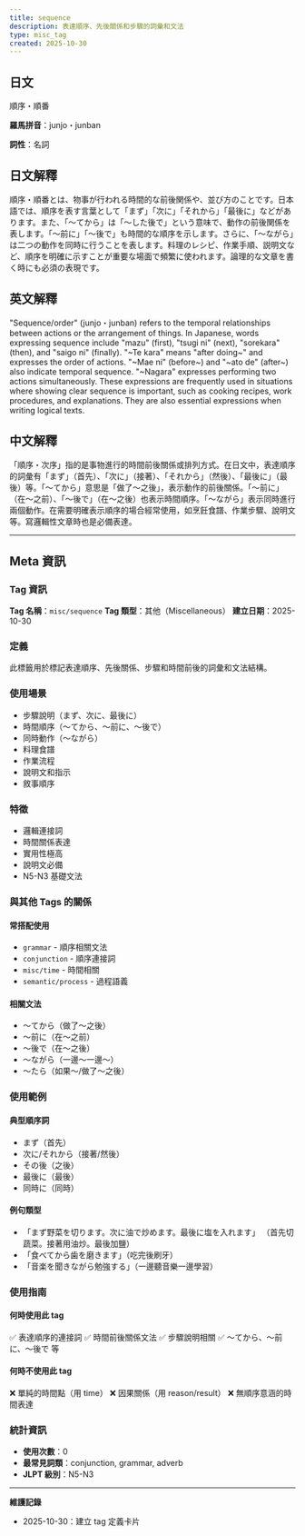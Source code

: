 ```yaml
---
title: sequence
description: 表達順序、先後關係和步驟的詞彙和文法
type: misc_tag
created: 2025-10-30
---
```


## 日文
順序・順番

**羅馬拼音**：junjo・junban

**詞性**：名詞

## 日文解釋
順序・順番とは、物事が行われる時間的な前後関係や、並び方のことです。日本語では、順序を表す言葉として「まず」「次に」「それから」「最後に」などがあります。また、「〜てから」は「〜した後で」という意味で、動作の前後関係を表します。「〜前に」「〜後で」も時間的な順序を示します。さらに、「〜ながら」は二つの動作を同時に行うことを表します。料理のレシピ、作業手順、説明文など、順序を明確に示すことが重要な場面で頻繁に使われます。論理的な文章を書く時にも必須の表現です。

## 英文解釋
"Sequence/order" (junjo・junban) refers to the temporal relationships between actions or the arrangement of things. In Japanese, words expressing sequence include "mazu" (first), "tsugi ni" (next), "sorekara" (then), and "saigo ni" (finally). "~Te kara" means "after doing~" and expresses the order of actions. "~Mae ni" (before~) and "~ato de" (after~) also indicate temporal sequence. "~Nagara" expresses performing two actions simultaneously. These expressions are frequently used in situations where showing clear sequence is important, such as cooking recipes, work procedures, and explanations. They are also essential expressions when writing logical texts.

## 中文解釋
「順序・次序」指的是事物進行的時間前後關係或排列方式。在日文中，表達順序的詞彙有「まず」（首先）、「次に」（接著）、「それから」（然後）、「最後に」（最後）等。「〜てから」意思是「做了〜之後」，表示動作的前後關係。「〜前に」（在〜之前）、「〜後で」（在〜之後）也表示時間順序。「〜ながら」表示同時進行兩個動作。在需要明確表示順序的場合經常使用，如烹飪食譜、作業步驟、說明文等。寫邏輯性文章時也是必備表達。

---

## Meta 資訊

### Tag 資訊

**Tag 名稱**：`misc/sequence`
**Tag 類型**：其他（Miscellaneous）
**建立日期**：2025-10-30

### 定義

此標籤用於標記表達順序、先後關係、步驟和時間前後的詞彙和文法結構。

### 使用場景

- 步驟說明（まず、次に、最後に）
- 時間順序（〜てから、〜前に、〜後で）
- 同時動作（〜ながら）
- 料理食譜
- 作業流程
- 說明文和指示
- 敘事順序

### 特徵

- 邏輯連接詞
- 時間關係表達
- 實用性極高
- 說明文必備
- N5-N3 基礎文法

### 與其他 Tags 的關係

#### 常搭配使用
- `grammar` - 順序相關文法
- `conjunction` - 順序連接詞
- `misc/time` - 時間相關
- `semantic/process` - 過程語義

#### 相關文法
- 〜てから（做了〜之後）
- 〜前に（在〜之前）
- 〜後で（在〜之後）
- 〜ながら（一邊〜一邊〜）
- 〜たら（如果〜/做了〜之後）

### 使用範例

#### 典型順序詞
- まず（首先）
- 次に/それから（接著/然後）
- その後（之後）
- 最後に（最後）
- 同時に（同時）

#### 例句類型
- 「まず野菜を切ります。次に油で炒めます。最後に塩を入れます」
  （首先切蔬菜。接著用油炒。最後加鹽）
- 「食べてから歯を磨きます」（吃完後刷牙）
- 「音楽を聞きながら勉強する」（一邊聽音樂一邊學習）

### 使用指南

#### 何時使用此 tag
✅ 表達順序的連接詞
✅ 時間前後關係文法
✅ 步驟說明相關
✅ 〜てから、〜前に、〜後で 等

#### 何時不使用此 tag
❌ 單純的時間點（用 time）
❌ 因果關係（用 reason/result）
❌ 無順序意涵的時間表達

### 統計資訊

- **使用次數**：0
- **最常見詞類**：conjunction, grammar, adverb
- **JLPT 級別**：N5-N3

---

**維護記錄**
- 2025-10-30：建立 tag 定義卡片
